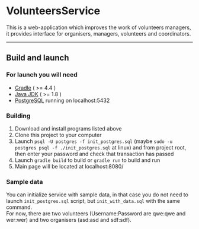 # VolunteersService

This is a web-application which improves the work of volunteers managers, it provides interface for organisers, managers, volunteers and coordinators.

--------

## Build and launch

### For launch you will need

* [Gradle](https://gradle.org/install/) ( >= 4.4 )
* [Java JDK](https://www.oracle.com/technetwork/java/javase/downloads/2133151) ( >= 1.8 )
* [PostgreSQL](https://www.postgresql.org/download/) running on localhost:5432

### Building

1. Download and install programs listed above
2. Clone this project to your computer
3. Launch ```psql -U postgres -f init_postgres.sql``` (maybe ```sudo -u postgres psql -f ./init_postgres.sql``` at linux) and from project root, then enter your password and check that transaction has passed
4. Launch ```gradle build``` to build or ```gradle run``` to build and run
5. Main page will be located at localhost:8080/

### Sample data

You can initialize service with sample data, in that case you do not need to launch ```init_postgres.sql``` script, but ```init_with_data.sql``` with the same command.  
For now, there are two volunteers (Username:Password are qwe:qwe and wer:wer) and two organisers (asd:asd and sdf:sdf).
